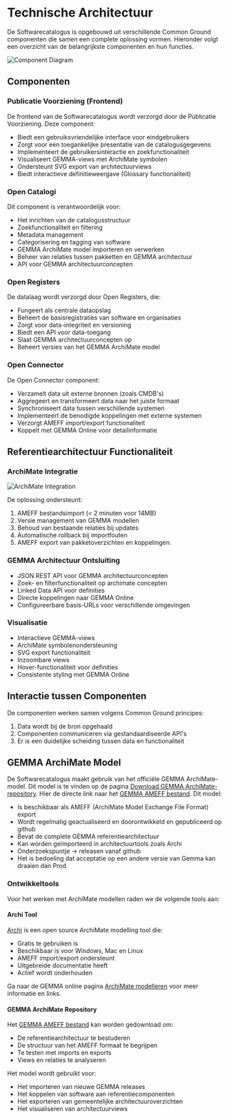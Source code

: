 # Technische Architectuur

De Softwarecatalogus is opgebouwd uit verschillende Common Ground componenten die samen een complete oplossing vormen. Hieronder volgt een overzicht van de belangrijkste componenten en hun functies.

![Component Diagram](diagrams/components.svg)

## Componenten

### Publicatie Voorziening (Frontend)
De frontend van de Softwarecatalogus wordt verzorgd door de Publicatie Voorziening. Deze component:
- Biedt een gebruiksvriendelijke interface voor eindgebruikers
- Zorgt voor een toegankelijke presentatie van de catalogusgegevens
- Implementeert de gebruikersinteractie en zoekfunctionaliteit
- Visualiseert GEMMA-views met ArchiMate symbolen
- Ondersteunt SVG export van architectuurviews
- Biedt interactieve definitieweergave (Glossary functionaliteit)

### Open Catalogi
Dit component is verantwoordelijk voor:
- Het inrichten van de catalogusstructuur
- Zoekfunctionaliteit en filtering
- Metadata management
- Categorisering en tagging van software
- GEMMA ArchiMate model importeren en verwerken
- Beheer van relaties tussen pakketten en GEMMA architectuur
- API voor GEMMA architectuurconcepten

### Open Registers
De datalaag wordt verzorgd door Open Registers, die:
- Fungeert als centrale dataopslag
- Beheert de basisregistraties van software en organisaties
- Zorgt voor data-integriteit en versioning
- Biedt een API voor data-toegang
- Slaat GEMMA architectuurconcepten op
- Beheert versies van het GEMMA ArchiMate model

### Open Connector
De Open Connector component:
- Verzamelt data uit externe bronnen (zoals CMDB's)
- Aggregeert en transformeert data naar het juiste formaat
- Synchroniseert data tussen verschillende systemen
- Implementeert de benodigde koppelingen met externe systemen
- Verzorgt AMEFF import/export functionaliteit
- Koppelt met GEMMA Online voor detailinformatie

## Referentiearchitectuur Functionaliteit

### ArchiMate Integratie
![ArchiMate Integration](Diagrams/archimate_integration.svg)

De oplossing ondersteunt:
1. AMEFF bestandsimport (< 2 minuten voor 14MB)
2. Versie management van GEMMA modellen
3. Behoud van bestaande relaties bij updates
4. Automatische rollback bij importfouten
5. AMEFF export van pakketoverzichten en koppelingen.

### GEMMA Architectuur Ontsluiting
- JSON REST API voor GEMMA architectuurconcepten
- Zoek- en filterfunctionaliteit op archimate concepten 
- Linked Data API voor definities
- Directe koppelingen naar GEMMA Online
- Configureerbare basis-URLs voor verschillende omgevingen

### Visualisatie
- Interactieve GEMMA-views
- ArchiMate symbolenondersteuning
- SVG export functionaliteit
- Inzoombare views
- Hover-functionaliteit voor definities
- Consistente styling met GEMMA Online

## Interactie tussen Componenten

De componenten werken samen volgens Common Ground principes:
1. Data wordt bij de bron opgehaald
2. Componenten communiceren via gestandaardiseerde API's
3. Er is een duidelijke scheiding tussen data en functionaliteit

## GEMMA ArchiMate Model

De Softwarecatalogus maakt gebruik van het officiële GEMMA ArchiMate-model. Dit model is te vinden op de pagina [Download GEMMA ArchiMate-repository](https://www.gemmaonline.nl/index.php?title=Download_GEMMA_ArchiMate-repository). Hier de directe link naar het [GEMMA AMEFF bestand](https://github.com/VNG-Realisatie/GEMMA-Archi-repository/blob/master/export/GEMMA%20release.xml). Dit model:
- Is beschikbaar als AMEFF (ArchiMate Model Exchange File Format) export 
- Wordt regelmatig geactualiseerd en doorontwikkeld en gepubliceerd op github
- Bevat de complete GEMMA referentiearchitectuur
- Kan worden geïmporteerd in architectuurtools zoals Archi
- Onderzoekspuntje -> releasen vanaf github
- Het is bedoeling dat acceptatie op een andere versie van Gemma kan draaien dan Prod

### Ontwikkeltools
Voor het werken met ArchiMate modellen raden we de volgende tools aan:

#### Archi Tool
[Archi](https://www.archimatetool.com/) is een open source ArchiMate modelling tool die:
- Gratis te gebruiken is
- Beschikbaar is voor Windows, Mac en Linux
- AMEFF import/export ondersteunt
- Uitgebreide documentatie heeft
- Actief wordt onderhouden

Ga naar de GEMMA online pagina [ArchiMate modelleren](https://redactie.gemmaonline.nl/wiki/ArchiMate_modelleren) voor meer informatie en links.

#### GEMMA ArchiMate Repository
Het [GEMMA AMEFF bestand](https://github.com/VNG-Realisatie/GEMMA-Archi-repository/blob/master/export/GEMMA%20release.xml) kan worden gedownload om:
- De referentiearchitectuur te bestuderen
- De structuur van het AMEFF formaat te begrijpen
- Te testen met imports en exports
- Views en relaties te analyseren

Het model wordt gebruikt voor:
- Het importeren van nieuwe GEMMA releases
- Het koppelen van software aan referentiecomponenten
- Het exporteren van gemeentelijke architectuuroverzichten
- Het visualiseren van architectuurviews 
